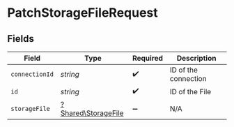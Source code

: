 # PatchStorageFileRequest


## Fields

| Field                                                     | Type                                                      | Required                                                  | Description                                               |
| --------------------------------------------------------- | --------------------------------------------------------- | --------------------------------------------------------- | --------------------------------------------------------- |
| `connectionId`                                            | *string*                                                  | :heavy_check_mark:                                        | ID of the connection                                      |
| `id`                                                      | *string*                                                  | :heavy_check_mark:                                        | ID of the File                                            |
| `storageFile`                                             | [?Shared\StorageFile](../../Models/Shared/StorageFile.md) | :heavy_minus_sign:                                        | N/A                                                       |